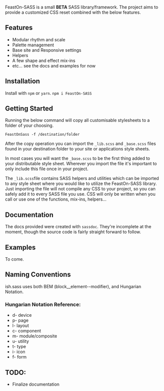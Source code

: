 FeastOn-SASS is a small **BETA** SASS library/framework. The project aims to provide a customized CSS reset combined with the below features. 

## Features 
- Modular rhythm and scale
- Palette management
- Base site and Responsive settings
- Helpers
- A few shape and effect mix-ins
- etc... see the docs and examples for now

## Installation  
Install with `npm` or `yarn`.
  `npm i FeastOn-SASS`

## Getting Started 
Running the below command will copy all customisable stylesheets to a folder of your choosing. 

  `FeastOnSass -f /destination/folder`

After the copy operation you can import the `_lib.scss` and `_base.scss` files found in your destination folder to your site or applications style sheets. 

In most cases you will want the `_base.scss` to be the first thing added to your distributable style sheet. Wherever you import the file it's important to only include this file once in your project.

The `_lib.scss`file contains SASS helpers and utilities which can be imported to any style sheet where you would like to utilize the FeastOn-SASS library. Just importing the file will not compile any CSS to your project, so you can safely add it to every SASS file you use. CSS will only be written when you call or use one of the functions, mix-ins, helpers...

## Documentation
The docs provided were created with `sassdoc`. They're incomplete at the moment, though the source code is fairly straight forward to follow. 

## Examples
To come.

## Naming Conventions
ish.sass uses both BEM (block__element--modifier), and Hungarian Notation.

### Hungarian Notation Reference:
- d- device
- p- page
- l- layout
- c- component
- m- module/composite
- u- utility
- t- type
- i- icon
- f- form

## TODO:
- Finalize documentation